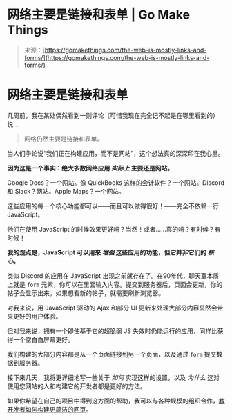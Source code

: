 <!--yml

类别：未分类

日期：2024-05-27 14:40:31

-->

# 网络主要是链接和表单 | Go Make Things

> 来源：[https://gomakethings.com/the-web-is-mostly-links-and-forms/](https://gomakethings.com/the-web-is-mostly-links-and-forms/)

# 网络主要是链接和表单

几周前，我在某处偶然看到一则评论（可惜我现在完全记不起是在哪里看到的）说…

> 网络仍然主要是链接和表单。

当人们争论说“我们正在构建应用，而不是网站”，这个想法真的深深印在我心里。

**因为这是一个事实：绝大多数网络应用 *实际上* 主要还是网站。**

Google Docs？一个网站。像 QuickBooks 这样的会计软件？一个网站。Discord 和 Slack？网站。Apple Maps？一个网站。

这些应用的每一个核心功能都可以——而且可以做得很好！——完全不依赖一行 JavaScript。

他们在使用 JavaScript 的时候效果更好吗？当然！或者……真的吗？有时候？有时候！

**我的观点是，JavaScript 可以用来 *增强* 这些应用的功能，但它并非它们的 *核心*。**

类似 Discord 的应用在 JavaScript 出现之前就存在了。在90年代，聊天室本质上就是 `form` 元素，你可以在里面输入内容。提交到服务器后，页面会更新，你的帖子会显示出来。如果想看新的帖子，就需要刷新浏览器。

对我来说，用 JavaScript 驱动的 Ajax 和部分 UI 更新来处理大部分内容显然会带来更好的用户体验。

但对我来说，拥有一个即使基于它的超脆弱 JS 失效时仍能运行的应用，同样比获得一个空白白屏幕更好。

我们构建的大部分内容都是从一个页面链接到另一个页面，以及通过 `form` 提交数据到服务器。

接下来几天，我将更详细地写一些关于 *如何* 实现这样的设置，以及 *为什么* 这对使用您网站的人和构建它的开发者都是更好的方法。

如果你希望在自己的项目中得到这方面的帮助，我可以与各种规模的组织合作，[教开发者如何构建更简洁的网页](https://leanwebclub.com)。
